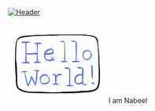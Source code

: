 [![Header]( "Header")]()





<img src="https://github.com/NabeelMS01/assets/blob/main/giphy.gif?raw=true" width="200px"> I am Nabeel 

